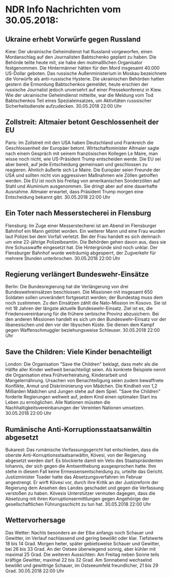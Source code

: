 # NDR Info Nachrichten vom 30.05.2018:


## Ukraine erhebt Vorwürfe gegen Russland
Kiew:	Der ukrainische Geheimdienst hat Russland vorgeworfen, einen Mordanschlag auf den Journalisten Babtschenko geplant zu haben. Die Behörde teilte heute mit, sie habe den mutmaßlichen Organisator festgenommen. Die Hintermänner hätten für den Mord insgesamt 40.000 US-Dollar geboten. Das russische Außenministerium in Moskau bezeichnete die Vorwürfe als anti-russische Hysterie. Die ukrainischen Behörden hatten gestern die Ermordung Babtschenkos gemeldet, heute erschien der russische Journalist jedoch unversehrt auf einer Pressekonferenz in Kiew. Wie der ukrainische Geheimdienst mitteilte, war die Meldung vom Tod Babtschenkos Teil eines Spezialeinsatzes, um Aktivitäten russsischer Sicherheitsdienste aufzudecken. 30.05.2018 22:00 Uhr 

## Zollstreit: Altmaier betont Geschlossenheit der EU
Paris: Im Zollstreit mit den USA haben Deutschland und Frankreich die Geschlossenheit der Europäer betont. Wirtschaftsminister Altmaier sagte nach einem Gespräch mit seinem französischen Kollegen Le Maire, man wisse noch nicht, wie US-Präsident Trump entscheiden werde. Die EU sei aber bereit, auf jede Entscheidung gemeinsam und geschlossen zu reagieren. Ähnlich äußerte sich Le Maire. Die Europäer seien Freunde der USA und sollten nicht von aggressiven Maßnahmen wie Zöllen getroffen werden. Die EU ist noch bis Freitag von amerikanischen Sonderzöllen auf Stahl und Aluminium ausgenommen. Sie dringt aber auf eine dauerhafte Ausnahme. Altmaier erwartet, dass Präsident Trump morgen eine Entscheidung bekannt gibt. 30.05.2018 22:00 Uhr 

## Ein Toter nach Messerstecherei in Flensburg
Flensburg: Im Zuge einer Messerstecherei ist am Abend im Flensburger Bahnhof ein Mann getötet worden. Ein weiterer Mann und eine Frau wurden laut Polizei bei dem Vorfall verletzt. Bei der Frau handelt es sich demnach um eine 22-jährige Polizeibeamtin. Die Behörden gehen davon aus, dass sie ihre Schusswaffe eingesetzt hat. Die Hintergründe sind noch unklar. Der Flensburger Bahnhof wurde weiträumig abgesperrt, der Zugverkehr für mehrere Stunden unterbrochen. 30.05.2018 22:00 Uhr 

## Regierung verlängert Bundeswehr-Einsätze
Berlin: Die Bundesregierung hat die Verlängerung von drei Bundeswehreinsätzen beschlossen. Die Missionen mit insgesamt 650 Soldaten sollen unverändert fortgesetzt werden; der Bundestag muss dem noch zustimmen. Zu den Einsätzen zählt die Nato-Mission im Kosovo. Sie ist mit 18 Jahren der längste aktuelle Bundeswehr-Einsatz. Ziel ist es, die Friedensvereinbarung für die frühere serbische Provinz abzusichern. Bei den anderen Missionen handelt es sich um den Bundeswehr-Einsatz vor der libanesischen und den vor der libyschen Küste. Sie dienen dem Kampf gegen Waffenschmuggler beziehungsweise Schleuser. 30.05.2018 22:00 Uhr 

## Save the Children: Viele Kinder benachteiligt
London:	Die Organisation "Save the Children" beklagt, dass mehr als die Hälfte aller Kinder weltweit benachteiligt seien. Als konkrete Beispiele nennt die Organisation etwa Frühverheiratung, Kinderarbeit und Mangelernährung. Ursachen von Benachteiligung seien zudem bewaffnete Konflikte, Armut und Diskriminierung von Mädchen. Die Kindheit von 1,2 Milliarden Mädchen und Jungen stehe auf dem Spiel. "Save the Children" forderte Regierungen weltweit auf, jedem Kind einen optimalen Start ins Leben zu ermöglichen. Alle Nationen müssten die Nachhaltigkeitsvereinbarungen der Vereinten Nationen umsetzen. 30.05.2018 22:00 Uhr 

## Rumänische Anti-Korruptionsstaatsanwältin abgesetzt
Bukarest: Das rumänische Verfassungsgericht hat entschieden, dass die oberste Anti-Korruptionsstaatsanwältin, Kövesi, von der Regierung abgesetzt werden darf. Es blockierte damit ein Veto des Staatspräsidenten Iohannis, der sich gegen die Amtsenthebung ausgesprochen hatte. Ihm stehe in diesem Fall keine Ermessensentscheidung zu, urteilte das Gericht. Justizminister Toader hatte das Absetzungsverfahren im Februar angestrengt. Er wirft Kövesi vor, durch ihre Kritik an der Justizreform der Regierung dem Ansehen des Landes geschadet und gegen die Verfassung verstoßen zu haben. Kövesis Unterstützer vermuten dagegen, dass die Absetzung mit ihren Korruptionsermittlungen gegen Angehörige der gesellschaftlichen Führungsschicht zu tun hat. 30.05.2018 22:00 Uhr 

## Wettervorhersage
Das Wetter:
Nachts besonders an der Elbe anfangs noch Schauer und Gewitter, im Verlauf nachlassend und gering bewölkt oder klar. Tiefstwerte 18 bis 14 Grad. Morgen heiter, später gebietsweise Schauer und Gewitter, bei 26 bis 33 Grad. An der Ostsee überwiegend sonnig, aber kühler mit maximal 25 Grad. Die weiteren Aussichten: Am Freitag neben Sonne teils kräftige Gewitter, maximal 22 bis 32 Grad. Am Sonnabend wechselnd bewölkt und gewittrige Schauer, im Ostseeumfeld freundlicher, 21 bis 29 Grad. 30.05.2018 22:00 Uhr 

